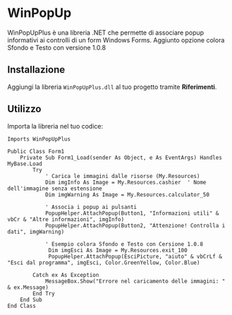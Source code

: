 # WinPopUp

WinPopUpPlus è una libreria .NET che permette di associare popup informativi ai controlli di un form Windows Forms.
Aggiunto opzione colora Sfondo e Testo con versione 1.0.8

## Installazione
Aggiungi la libreria `WinPopUpPlus.dll` al tuo progetto tramite **Riferimenti**.

## Utilizzo
Importa la libreria nel tuo codice:

```vbnet
Imports WinPopUpPlus

Public Class Form1
    Private Sub Form1_Load(sender As Object, e As EventArgs) Handles MyBase.Load
        Try
            ' Carica le immagini dalle risorse (My.Resources)
            Dim imgInfo As Image = My.Resources.cashier  ' Nome dell'immagine senza estensione
            Dim imgWarning As Image = My.Resources.calculator_50

            ' Associa i popup ai pulsanti
            PopupHelper.AttachPopup(Button1, "Informazioni utili" & vbCr & "Altre informazioni", imgInfo)
            PopupHelper.AttachPopup(Button2, "Attenzione! Controlla i dati", imgWarning)
			
			' Esempio colora Sfondo e Testo con Cersione 1.0.8
			 Dim imgEsci As Image = My.Resources.exit_100
			 PopupHelper.AttachPopup(EsciPicture, "aiuto" & vbCrLf & "Esci dal programma", imgEsci, Color.GreenYellow, Color.Blue)
      
        Catch ex As Exception
            MessageBox.Show("Errore nel caricamento delle immagini: " & ex.Message)
        End Try
    End Sub
End Class
